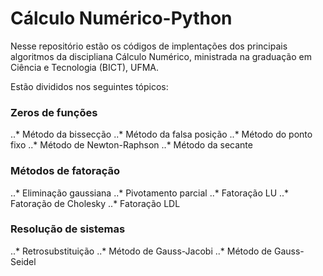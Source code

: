 # Cálculo Numérico-Python

Nesse repositório estão os códigos de implentações dos principais algoritmos da discipliana Cálculo Numérico, ministrada na graduação em Ciência e Tecnologia (BICT), UFMA.

Estão divididos nos seguintes tópicos:
### Zeros de funções
..* Método da bissecção
..* Método da falsa posição
..* Método do ponto fixo
..* Método de Newton-Raphson
..* Método da secante

### Métodos de fatoração
..* Eliminação gaussiana
..* Pivotamento parcial
..* Fatoração LU
..* Fatoração de Cholesky
..* Fatoração LDL

### Resolução de sistemas
..* Retrosubstituição
..* Método de Gauss-Jacobi
..* Método de Gauss-Seidel 



